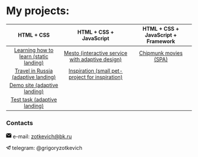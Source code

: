 # My projects: 

| HTML + CSS      | HTML + CSS + JavaScript | HTML + CSS + JavaScript + Framework  |
| :-------------: |:------------------:| :-----:|
| [Learning how to learn (static landing)](https://github.com/quis0/my-portfolio/tree/master/static-landing)     |[Mesto (interactive service with adaptive design)](https://github.com/quis0/my-portfolio/tree/master/mesto-service) | [Chipmunk movies (SPA)](https://github.com/quis0/movies-app)  |
| [Travel in Russia (adaptive landing)](https://github.com/quis0/my-portfolio/tree/master/adaptive-landing)     |[Inspiration (small pet-project for inspiration)](https://github.com/quis0/inspiration)  |    |
| [Demo site (adaptive landing)](https://github.com/quis0/my-portfolio/tree/master/templates/demo-site)  |          |     |
| [Test task (adaptive landing)](https://github.com/quis0/test-task)

### Contacts

<span><img src="https://github.com/quis0/quis0/blob/master/images/email-icon.png" alt="" width="14x" height="16px"></span> e-mail: zotkevich@bk.ru
 
<span><img src="https://github.com/quis0/quis0/blob/master/images/telegram-logo.png" alt="" width="12px" height="12px"></span> telegram: @grigoryzotkevich
